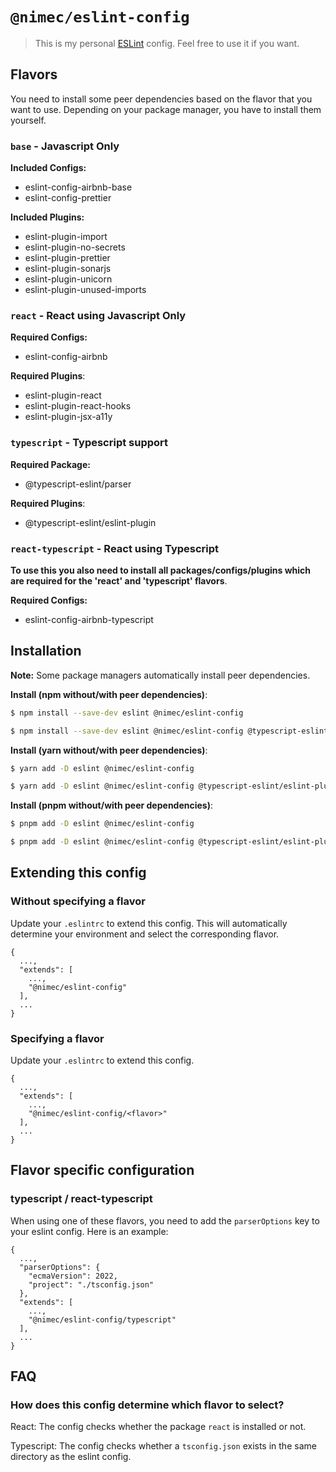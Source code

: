 # `@nimec/eslint-config`

> This is my personal [ESLint](https://eslint.org) config. Feel free to use it if you want.

## Flavors

You need to install some peer dependencies based on the flavor that you want to use. Depending on your package manager, you have to install them yourself.

### `base` - Javascript Only

**Included Configs:**

- eslint-config-airbnb-base
- eslint-config-prettier

**Included Plugins:**

- eslint-plugin-import
- eslint-plugin-no-secrets
- eslint-plugin-prettier
- eslint-plugin-sonarjs
- eslint-plugin-unicorn
- eslint-plugin-unused-imports

### `react` - React using Javascript Only

**Required Configs:**

- eslint-config-airbnb

**Required Plugins**:

- eslint-plugin-react
- eslint-plugin-react-hooks
- eslint-plugin-jsx-a11y

### `typescript` - Typescript support

**Required Package:**

- @typescript-eslint/parser

**Required Plugins**:

- @typescript-eslint/eslint-plugin

### `react-typescript` - React using Typescript

**To use this you also need to install all packages/configs/plugins which are required for the 'react' and 'typescript' flavors**.

**Required Configs:**

- eslint-config-airbnb-typescript

## Installation

**Note:** Some package managers automatically install peer dependencies.

**Install (npm without/with peer dependencies)**:

```bash
$ npm install --save-dev eslint @nimec/eslint-config
```

```bash
$ npm install --save-dev eslint @nimec/eslint-config @typescript-eslint/eslint-plugin @typescript-eslint/parser eslint-config-airbnb eslint-config-airbnb-typescript eslint-plugin-jsx-a11y eslint-plugin-react eslint-plugin-react-hooks
```

**Install (yarn without/with peer dependencies)**:

```bash
$ yarn add -D eslint @nimec/eslint-config
```

```bash
$ yarn add -D eslint @nimec/eslint-config @typescript-eslint/eslint-plugin @typescript-eslint/parser eslint-config-airbnb eslint-config-airbnb-typescript eslint-plugin-jsx-a11y eslint-plugin-react eslint-plugin-react-hooks
```

**Install (pnpm without/with peer dependencies)**:

```bash
$ pnpm add -D eslint @nimec/eslint-config
```

```bash
$ pnpm add -D eslint @nimec/eslint-config @typescript-eslint/eslint-plugin @typescript-eslint/parser eslint-config-airbnb eslint-config-airbnb-typescript eslint-plugin-jsx-a11y eslint-plugin-react eslint-plugin-react-hooks
```

## Extending this config

### Without specifying a flavor

Update your `.eslintrc` to extend this config. This will automatically determine your environment and select the corresponding flavor.

```plain
{
  ...,
  "extends": [
    ...,
    "@nimec/eslint-config"
  ],
  ...
}
```

### Specifying a flavor

Update your `.eslintrc` to extend this config.

```plain
{
  ...,
  "extends": [
    ...,
    "@nimec/eslint-config/<flavor>"
  ],
  ...
}
```

## Flavor specific configuration

### typescript / react-typescript

When using one of these flavors, you need to add the `parserOptions` key to your eslint config. Here is an example:

```plain
{
  ...,
  "parserOptions": {
    "ecmaVersion": 2022,
    "project": "./tsconfig.json"
  },
  "extends": [
    ...,
    "@nimec/eslint-config/typescript"
  ],
  ...
}
```

## FAQ

### How does this config determine which flavor to select?

React: The config checks whether the package `react` is installed or not.

Typescript: The config checks whether a `tsconfig.json` exists in the same directory as the eslint config.
